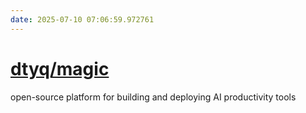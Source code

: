 ```yaml
---
date: 2025-07-10 07:06:59.972761
---
```


# [dtyq/magic](https://github.com/dtyq/magic)

open-source platform for building and deploying AI productivity tools